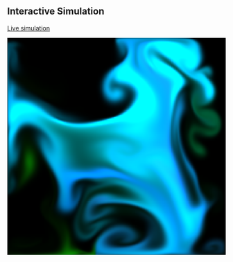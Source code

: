 ## Interactive Simulation

[Live simulation](https://nasser-mohammed.github.io)

[![Simulation Preview](fluidImg.png)](https://nasser-mohammed.github.io/simulations/programs/Navier-Stokes/index.html)